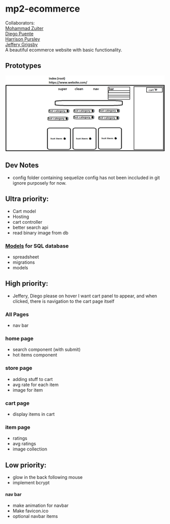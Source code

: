 <!-- 
If you right click the readme in the file list and
click open preview, you can see how this will look. 

you will need this extension from microsoft.
for a proper preview
https://marketplace.visualstudio.com/items?itemName=ms-vscode.live-server
-->



# mp2-ecommerce
Collaborators: \
[Mohammad Zuiter](https://github.com/moefingers) \
[Diego Puente](https://github.com/dpuentex) \
[Harrison Pursley](https://github.com/HarrisonPursley)\
[Jeffery Grigsby](https://github.com/JefferyG00) \
A beautiful ecommerce website with basic functionality.

<!-- design -->
## Prototypes
![Prototype Home](./_design/Home.png)

## Dev Notes
- config folder containing sequelize config has not been inccluded in git ignore purposely for now.
## Ultra priority:
- Cart model
- Hosting
- cart controller
- better search api
- read binary image from db

### [Models](https://docs.google.com/spreadsheets/d/1QfpH7j5gNQoXloyshFjNvAq97LzJzVPM_XfwJFtSe18/edit#gid=0) for SQL database
- spreadsheet
- migrations
- models


## High priority:
- Jeffery, Diego please on hover I want cart panel to appear, and when clicked, there is navigation to the cart page itself
### All Pages
- nav bar 

### home page

- search component (with submit) 
- hot items component 

### store page
- adding stuff to cart 
- avg rate for each item 
- image for item 

### cart page
- display items in cart

### item page
- ratings 
- avg ratings 
- image collection 



## Low priority: 
- glow in the back following mouse
- implement bcrypt
#### nav bar
- make animation for navbar
- Make favicon.ico
- optional navbar items 

